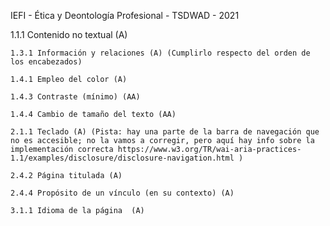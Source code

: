 IEFI - Ética y Deontología Profesional - TSDWAD - 2021

1.1.1 Contenido no textual (A)

	1.3.1 Información y relaciones (A) (Cumplirlo respecto del orden de los encabezados)

	1.4.1 Empleo del color (A)

	1.4.3 Contraste (mínimo) (AA)

	1.4.4 Cambio de tamaño del texto (AA)

	2.1.1 Teclado (A) (Pista: hay una parte de la barra de navegación que no es accesible; no la vamos a corregir, pero aquí hay info sobre la implementación correcta https://www.w3.org/TR/wai-aria-practices-1.1/examples/disclosure/disclosure-navigation.html )

	2.4.2 Página titulada (A)

	2.4.4 Propósito de un vínculo (en su contexto) (A)

	3.1.1 Idioma de la página  (A)
